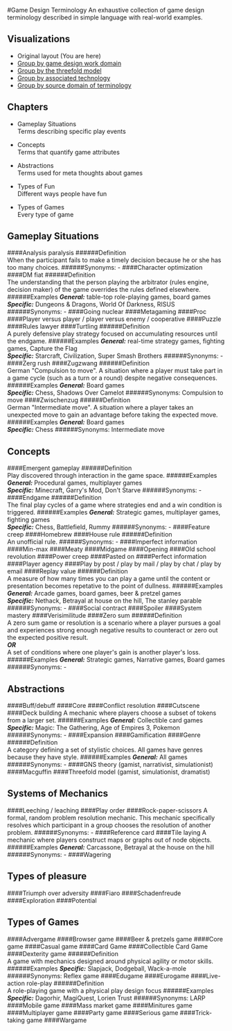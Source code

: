 #Game Design Terminology
An exhaustive collection of game design terminology described in simple language with real-world examples.

## Visualizations
* Original layout (You are here)
* [Group by game design work domain]()
* [Group by the threefold model]()
* [Group by associated technology]()
* [Group by source domain of terminology]()

## Chapters
* Gameplay Situations  
Terms describing specific play events

* Concepts  
Terms that quantify game attributes

* Abstractions  
Terms used for meta thoughts about games

* Types of Fun  
Different ways people have fun

* Types of Games  
Every type of game

## Gameplay Situations
####Analysis paralysis
######Definition  
When the participant fails to make a timely decision because he or she has too many choices.
######Synonyms: -
####Character optimization
####DM fiat
######Definition  
The understanding that the person playing the arbitrator (rules engine, decision maker) of the game overrides the rules defined elsewhere.
######Examples
***General:*** table-top role-playing games, board games  
***Specific:*** Dungeons & Dragons, World Of Darkness, RISUS
######Synonyms: -
####Going nuclear
####Metagaming
####Proc
####Player versus player / player versus enemy / cooperative
####Puzzle
####Rules lawyer
####Turtling
######Definition  
A purely defensive play strategy focused on accumulating resources until the endgame.
######Examples
***General:*** real-time strategy games, fighting games, Capture the Flag  
***Specific:*** Starcraft, Civilization, Super Smash Brothers
######Synonyms: -
####Zerg rush
####Zugzwang
######Definition  
German "Compulsion to move". A situation where a player must take part in a game cycle (such as a turn or a round) despite negative consequences.
######Examples
***General:*** Board games  
***Specific:*** Chess, Shadows Over Camelot
######Synonyms: Compulsion to move
####Zwischenzug
######Definition  
German "Intermediate move". A situation where a player takes an unexpected move to gain an advantage before taking the expected move.
######Examples
***General:*** Board games  
***Specific:*** Chess
######Synonyms: Intermediate move

## Concepts
####Emergent gameplay
######Definition  
Play discovered through interaction in the game space.
######Examples
***General:*** Procedural games, multiplayer games  
***Specific:*** Minecraft, Garry's Mod, Don't Starve
######Synonyms: -
####Endgame
######Definition  
The final play cycles of a game where strategies end and a win condition is triggered.
######Examples
***General:*** Strategic games, multiplayer games, fighting games  
***Specific:*** Chess, Battlefield, Rummy
######Synonyms: -
####Feature creep
####Homebrew
####House rule
######Definition  
An unofficial rule.
######Synonyms: -
####Imperfect information
####Min-max
####Meaty
####Midgame
####Opening
####Old school revolution
####Power creep
####Pasted on
####Perfect information
####Player agency
####Play by post / play by mail / play by chat / play by email
####Replay value
######Definition  
A measure of how many times you can play a game until the content or presentation becomes repetative to the point of dullness.
######Examples
***General:*** Arcade games, board games, beer & pretzel games  
***Specific:*** Nethack, Betrayal at house on the hill, The stanley parable
######Synonyms: -
####Social contract
####Spoiler
####System mastery
####Verisimilitude
####Zero sum
######Definition  
A zero sum game or resolution is a scenario where a player pursues a goal and experiences strong enough negative results to counteract or zero out the expected positive result.  
***OR***  
A set of conditions where one player's gain is another player's loss.
######Examples
***General:*** Strategic games, Narrative games, Board games
######Synonyms: -

## Abstractions
####Buff/debuff
####Core
####Conflict resolution
####Cutscene
####Deck building
A mechanic where players choose a subset of tokens from a larger set.
######Examples
***General:*** Collectible card games  
***Specific:*** Magic: The Gathering, Age of Empires 3, Pokemon
######Synonyms: -
####Expansion
####Gamification
####Genre
######Definition  
A category defining a set of stylistic choices. All games have genres because they have style.
######Examples
***General:*** All games
######Synonyms: -
####GNS theory (gamist, narrativist, simulationist)
####Macguffin
####Threefold model (gamist, simulationist, dramatist)

## Systems of Mechanics
####Leeching / leaching
####Play order
####Rock-paper-scissors
A formal, random problem resolution mechanic. This mechanic specifically resolves which participant in a group chooses the resolution of another problem.
######Synonyms: -
####Reference card
####Tile laying
A mechanic where players construct maps or graphs out of node objects.
######Examples
***General:*** Carcassone, Betrayal at the house on the hill
######Synonyms: -
####Wagering

## Types of pleasure
####Triumph over adversity
####Fiaro
####Schadenfreude
####Exploration
####Potential

## Types of Games
####Advergame
####Browser game
####Beer & pretzels game
####Core game
####Casual game
####Card Game
####Collectible Card Game
####Dexterity game
######Definition  
A game with mechanics designed around physical agility or motor skills.
######Examples
***Specific:*** Slapjack, Dodgeball, Wack-a-mole
######Synonyms: Reflex game
####Edugame
####Eurogame
####Live-action role-play
######Definition  
A role-playing game with a physical play design focus
######Examples
***Specific:*** Dagorhir, MagiQuest, Lorien Trust
######Synonyms: LARP
####Mobile game
####Mass market game
####Minitures game
####Multiplayer game
####Party game
####Serious game
####Trick-taking game
####Wargame
